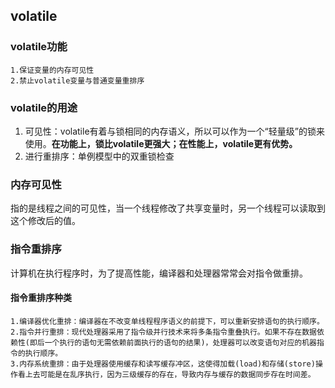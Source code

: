 ## volatile
### volatile功能
    1.保证变量的内存可见性
    2.禁止volatile变量与普通变量重排序
### volatile的用途
1. 可见性：volatile有着与锁相同的内存语义，所以可以作为一个“轻量级”的锁来使用。**在功能上，锁比volatile更强大；在性能上，volatile更有优势。**
2. 进行重排序：单例模型中的双重锁检查

### 内存可见性
指的是线程之间的可见性，当一个线程修改了共享变量时，另一个线程可以读取到这个修改后的值。
### 指令重排序
计算机在执行程序时，为了提高性能，编译器和处理器常常会对指令做重排。
#### 指令重排序种类
    1.编译器优化重排：编译器在不改变单线程程序语义的前提下，可以重新安排语句的执行顺序。
    2.指令并行重排：现代处理器采用了指令级并行技术来将多条指令重叠执行。如果不存在数据依赖性(即后一个执行的语句无需依赖前面执行的语句的结果)，处理器可以改变语句对应的机器指令的执行顺序。 
    3.内存系统重排：由于处理器使用缓存和读写缓存冲区，这使得加载(load)和存储(store)操作看上去可能是在乱序执行，因为三级缓存的存在，导致内存与缓存的数据同步存在时间差。
